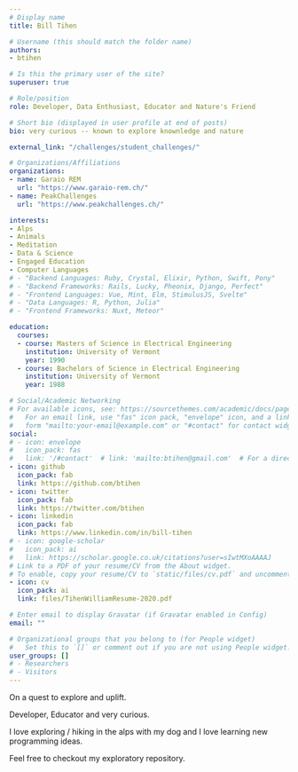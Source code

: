 ```yaml
---
# Display name
title: Bill Tihen

# Username (this should match the folder name)
authors:
- btihen

# Is this the primary user of the site?
superuser: true

# Role/position
role: Developer, Data Enthusiast, Educator and Nature's Friend

# Short bio (displayed in user profile at end of posts)
bio: very curious -- known to explore knownledge and nature

external_link: "/challenges/student_challenges/"

# Organizations/Affiliations
organizations:
- name: Garaio REM
  url: "https://www.garaio-rem.ch/"
- name: PeakChallenges
  url: "https://www.peakchallenges.ch/"

interests:
- Alps
- Animals
- Meditation
- Data & Science
- Engaged Education
- Computer Languages
# - "Backend Languages: Ruby, Crystal, Elixir, Python, Swift, Pony"
# - "Backend Frameworks: Rails, Lucky, Pheonix, Django, Perfect"
# - "Frontend Languages: Vue, Mint, Elm, StimulusJS, Svelte"
# - "Data Languages: R, Python, Julia"
# - "Frontend Frameworks: Nuxt, Meteor"

education:
  courses:
  - course: Masters of Science in Electrical Engineering
    institution: University of Vermont
    year: 1990
  - course: Bachelors of Science in Electrical Engineering
    institution: University of Vermont
    year: 1988

# Social/Academic Networking
# For available icons, see: https://sourcethemes.com/academic/docs/page-builder/#icons
#   For an email link, use "fas" icon pack, "envelope" icon, and a link in the
#   form "mailto:your-email@example.com" or "#contact" for contact widget.
social:
# - icon: envelope
#   icon_pack: fas
#   link: '/#contact'  # link: 'mailto:btihen@gmail.com'  # For a direct email link, use "mailto:test@example.org".
- icon: github
  icon_pack: fab
  link: https://github.com/btihen
- icon: twitter
  icon_pack: fab
  link: https://twitter.com/btihen
- icon: linkedin
  icon_pack: fab
  link: https://www.linkedin.com/in/bill-tihen
# - icon: google-scholar
#   icon_pack: ai
#   link: https://scholar.google.co.uk/citations?user=sIwtMXoAAAAJ
# Link to a PDF of your resume/CV from the About widget.
# To enable, copy your resume/CV to `static/files/cv.pdf` and uncomment the lines below.
- icon: cv
  icon_pack: ai
  link: files/TihenWilliamResume-2020.pdf

# Enter email to display Gravatar (if Gravatar enabled in Config)
email: ""

# Organizational groups that you belong to (for People widget)
#   Set this to `[]` or comment out if you are not using People widget.
user_groups: []
# - Researchers
# - Visitors
---
```


On a quest to explore and uplift.

Developer, Educator and very curious.

I love exploring / hiking in the alps with my dog and I love learning new programming ideas.

Feel free to checkout my exploratory repository.
